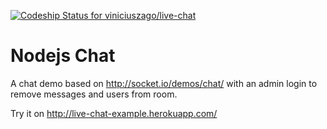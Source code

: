[ ![Codeship Status for viniciuszago/live-chat](https://www.codeship.io/projects/953cacd0-0077-0132-fb71-6a55843d78ca/status)](https://www.codeship.io/projects/29976)

# Nodejs Chat

A chat demo based on http://socket.io/demos/chat/ with an admin login to remove messages and users from room.


Try it on http://live-chat-example.herokuapp.com/
